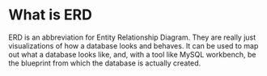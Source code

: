 # What is ERD

ERD is an abbreviation for Entity Relationship Diagram. They are really just visualizations of 
how a database looks and behaves. It can be used to map out what a database looks like, and, with
a tool like MySQL workbench, be the blueprint from which the database is actually created.

